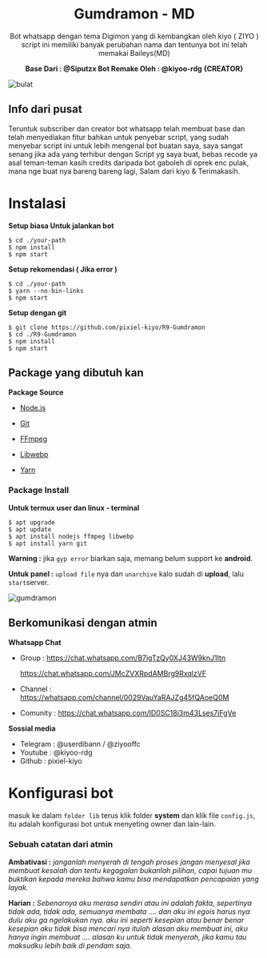 <h1 align="center"> Gumdramon - MD <br></h1>

<p align="center"> 
  Bot whatsapp dengan tema Digimon yang di kembangkan oleh kiyo ( ZIYO ) script ini memiliki banyak perubahan nama dan tentunya bot ini telah memakai Baileys(MD)
</p>

<p align="center"><b>Base Dari : @Siputzx Bot Remake Oleh : @kiyoo-rdg {CREATOR}</b></p>

<img src ="https://files.catbox.moe/f2nxgx.png" alt="bulat">

## Info dari pusat
Teruntuk subscriber dan creator bot whatsapp telah
membuat base dan telah menyediakan fitur bahkan untuk penyebar
script, yang sudah menyebar script ini untuk lebih mengenal 
bot buatan saya, saya sangat senang jika ada yang terhibur
dengan Script yg saya buat, bebas recode ya asal teman-teman
kasih credits daripada bot gaboleh di oprek enc pulak, mana nge
buat nya bareng bareng lagi, Salam dari kiyo & Terimakasih.

# Instalasi

**Setup biasa Untuk jalankan bot**

```
$ cd ./your-path
$ npm install
$ npm start
```

**Setup rekomendasi ( Jika error )**

```
$ cd ./your-path
$ yarn --no-bin-links
$ npm start
```

**Setup dengan git**

```
$ git clone https://github.com/pixiel-kiyo/R9-Gumdramon
$ cd ./R9-Gumdramon
$ npm install
$ npm start
```

## Package yang dibutuh kan

**Package Source**

* [Node.js](https://nodejs.org/en/)

* [Git](https://git-scm.com/downloads)

* [FFmpeg](https://github.com/BtbN/FFmpeg-Builds/releases/download/autobuild-2020-12-08-13-03/ffmpeg-n4.3.1-26-gca55240b8c-win64-gpl-4.3.zip)

* [Libwebp](https://developers.google.com/speed/webp/download)

* [Yarn](https://classic.yarnpkg.com/lang/en/docs/install/#windows-stable)

### Package Install

**Untuk termux user dan linux - terminal**

```
$ apt upgrade
$ apt update
$ apt install nodejs ffmpeg libwebp
$ apt install yarn git
```

**Warning :** jika ```gyp error``` biarkan saja, memang belum support ke **android**.

**Untuk panel :** ```upload file``` nya dan ```unarchive``` kalo sudah di **upload**, lalu ```start```server.

<img src ="https://files.catbox.moe/4jrfbx.jpg" alt ="gumdramon">

## Berkomunikasi dengan atmin  

**Whatsapp Chat**

 * Group :
    https://chat.whatsapp.com/B7igTzQy0XJ43W9knJ1Itn
   
    https://chat.whatsapp.com/JMcZVXRpdAMBrg9RxqlzVF
 
 * Channel : https://whatsapp.com/channel/0029VauYaRAJZg45fQAoeQ0M
   
 * Comunity : https://chat.whatsapp.com/ID0SC18i3m43Lses7jFgVe

**Sossial media**
   
 * Telegram : @userdibann / @ziyooffc
 * Youtube : @kiyoo-rdg
 * Github : pixiel-kiyo

# Konfigurasi bot

 masuk ke dalam ```folder lib``` terus klik folder **system** dan klik file
```config.js```, itu adalah konfigurasi bot untuk menyeting owner dan lain-lain.

### Sebuah catatan dari atmin 

**Ambativasi :** _janganlah menyerah di tengah proses jangan menyesal jika membuat
kesalah dan tentu kegagalan bukanlah pilihan, capai tujuan mu buktikan kepada
mereka bahwa kamu bisa mendapatkan pencapaian yang layak._

**Harian :** _Sebenarnya aku merasa sendiri atau ini adalah fakta, sepertinya tidak ada, tidak ada,
semuanya membata .... dan aku ini egois harus nya dulu aku ga ngelakukan nya.
aku ini seperti kesepian atau benar benar kesepian aku tidak bisa mencari nya itulah alasan
aku membuat ini, aku hanya ingin membuat .... alasan ku untuk tidak menyerah, jika
kamu tau maksudku lebih baik di pendam saja._
